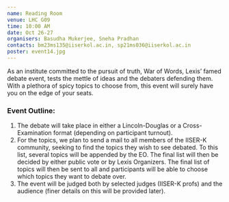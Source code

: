 ```yaml
---
name: Reading Room
venue: LHC G09
time: 10:00 AM
date: Oct 26-27
organisers: Basudha Mukerjee, Sneha Pradhan
contacts: bm23ms135@iiserkol.ac.in, sp21ms036@iiserkol.ac.in
poster: event14.jpg
---
```


As an institute committed to the pursuit of truth, War of Words, Lexis’ famed debate event,
tests the mettle of ideas and the debaters defending them. With a plethora of spicy topics to
choose from, this event will surely have you on the edge of your seats.
### Event Outline:
1. The debate will take place in either a Lincoln-Douglas or a Cross-Examination format
(depending on participant turnout).
2. For the topics, we plan to send a mail to all members of the IISER-K community, seeking
to find the topics they wish to see debated. To this list, several topics will be appended
by the EO. The final list will then be decided by either public vote or by Lexis Organizers.
The final list of topics will then be sent to all and participants will be able to choose
which topics they want to debate over.
3. The event will be judged both by selected judges (IISER-K profs) and the audience (finer
details on this will be provided later).
